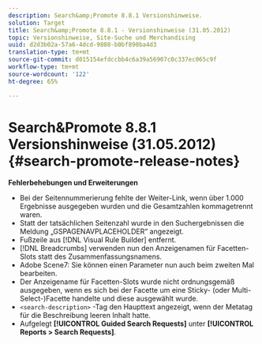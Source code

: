 ```yaml
---
description: Search&amp;Promote 8.8.1 Versionshinweise.
solution: Target
title: Search&amp;Promote 8.8.1 - Versionshinweise (31.05.2012)
topic: Versionshinweise, Site-Suche und Merchandising
uuid: d2d3b02a-57a6-4dcd-9808-b0bf890ba4d3
translation-type: tm+mt
source-git-commit: d015154efdccbb4c6a39a56907c0c337ec065c9f
workflow-type: tm+mt
source-wordcount: '122'
ht-degree: 65%

---
```



# Search&amp;Promote 8.8.1 Versionshinweise (31.05.2012){#search-promote-release-notes}

**Fehlerbehebungen und Erweiterungen**

* Bei der Seitennummerierung fehlte der Weiter-Link, wenn über 1.000 Ergebnisse ausgegeben wurden und die Gesamtzahlen kommagetrennt waren.
* Statt der tatsächlichen Seitenzahl wurde in den Suchergebnissen die Meldung „GSPAGENAVPLACEHOLDER“ angezeigt.
* Fußzeile aus [!DNL Visual Rule Builder] entfernt.
* [!DNL Breadcrumbs] verwenden nun den Anzeigenamen für Facetten-Slots statt des Zusammenfassungsnamens.
* Adobe Scene7: Sie können einen Parameter nun auch beim zweiten Mal bearbeiten.
* Der Anzeigename für Facetten-Slots wurde nicht ordnungsgemäß ausgegeben, wenn es sich bei der Facette um eine Sticky- (oder Multi-Select-)Facette handelte und diese ausgewählt wurde.
* `<search-description>` -Tag den Haupttext angezeigt, wenn der Metatag für die Beschreibung leeren Inhalt hatte.
* Aufgelegt **[!UICONTROL Guided Search Requests]** unter **[!UICONTROL Reports > Search Requests]**.

